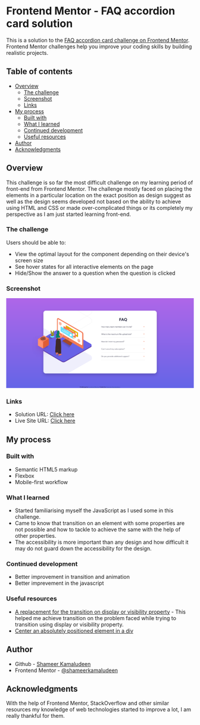 # Frontend Mentor - FAQ accordion card solution

This is a solution to the [FAQ accordion card challenge on Frontend Mentor](https://www.frontendmentor.io/challenges/faq-accordion-card-XlyjD0Oam). Frontend Mentor challenges help you improve your coding skills by building realistic projects. 

## Table of contents

- [Overview](#overview)
  - [The challenge](#the-challenge)
  - [Screenshot](#screenshot)
  - [Links](#links)
- [My process](#my-process)
  - [Built with](#built-with)
  - [What I learned](#what-i-learned)
  - [Continued development](#continued-development)
  - [Useful resources](#useful-resources)
- [Author](#author)
- [Acknowledgments](#acknowledgments)

## Overview

This challenge is so far the most difficult challenge on my learning period of front-end from Frontend Mentor. The challenge mostly faced on placing the elements in a particular location on the exact position as design suggest as well as the design seems developed not based on the ability to achieve using HTML and CSS or made over-complicated things or its completely my perspective as I am just started learning front-end.  

### The challenge

Users should be able to:

- View the optimal layout for the component depending on their device's screen size
- See hover states for all interactive elements on the page
- Hide/Show the answer to a question when the question is clicked

### Screenshot

![](./screenshot.png)

### Links

- Solution URL: [Click here](https://github.com/shameerkamaludeen/faq-accordion-card)
- Live Site URL: [Click here](https://shameerkamaludeen.github.io/faq-accordion-card/)

## My process

### Built with

- Semantic HTML5 markup
- Flexbox
- Mobile-first workflow

### What I learned

- Started familiarising myself the JavaScript as I used some in this challenge.
- Came to know that transition on an element with some properties are not possible and how to tackle to achieve the same with the help of other properties.
- The accessibility is more important than any design and how difficult it may do not guard down the accessibility for the design.

### Continued development

- Better improvement in transition and animation
- Better imprevement in the javascript

### Useful resources

- [A replacement for the transition on display or visibility property](https://stackoverflow.com/q/3508605/3877538) - This helped me achieve transition on the problem faced while trying to transition using display or visibility property.
- [Center an absolutely positioned element in a div](https://stackoverflow.com/q/1776915/3877538)

## Author

- Github - [Shameer Kamaludeen](https://github.com/shameerkamaludeen)
- Frontend Mentor - [@shameerkamaludeen](https://www.frontendmentor.io/profile/shameerkamaludeen)

## Acknowledgments

With the help of Frontend Mentor, StackOverflow and other similar resources my knowledge of web technologies started to improve a lot, I am really thankful for them.
